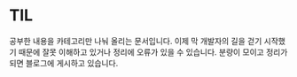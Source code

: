 # TIL
공부한 내용을 카테고리만 나눠 올리는 문서입니다. 이제 막 개발자의 길을 걷기 시작했기 때문에 잘못 이해하고 있거나 정리에 오류가 있을 수 있습니다. 
분량이 모이고 정리가 되면 블로그에 게시하고 있습니다.
